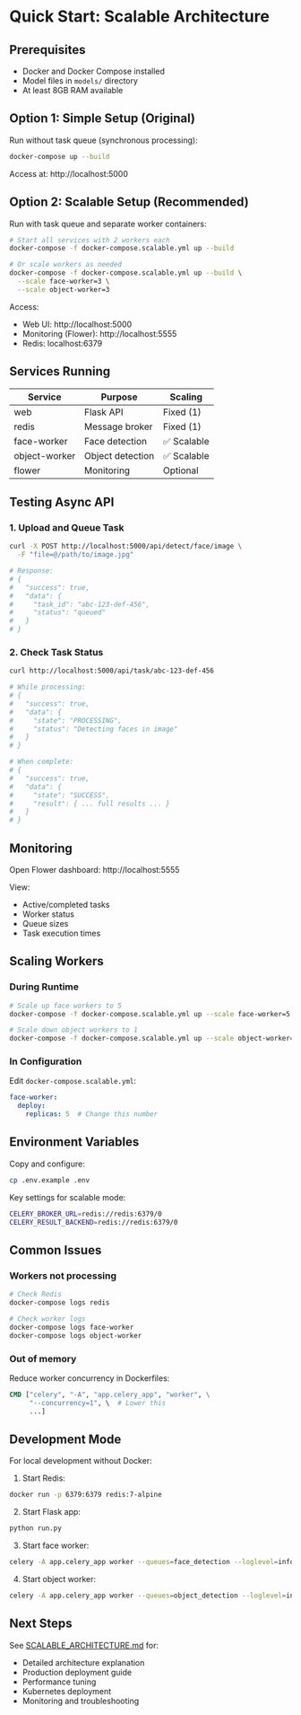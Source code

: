 # Quick Start: Scalable Architecture

## Prerequisites
- Docker and Docker Compose installed
- Model files in `models/` directory
- At least 8GB RAM available

## Option 1: Simple Setup (Original)

Run without task queue (synchronous processing):

```bash
docker-compose up --build
```

Access at: http://localhost:5000

## Option 2: Scalable Setup (Recommended)

Run with task queue and separate worker containers:

```bash
# Start all services with 2 workers each
docker-compose -f docker-compose.scalable.yml up --build

# Or scale workers as needed
docker-compose -f docker-compose.scalable.yml up --build \
  --scale face-worker=3 \
  --scale object-worker=3
```

Access:
- Web UI: http://localhost:5000
- Monitoring (Flower): http://localhost:5555
- Redis: localhost:6379

## Services Running

| Service | Purpose | Scaling |
|---------|---------|---------|
| web | Flask API | Fixed (1) |
| redis | Message broker | Fixed (1) |
| face-worker | Face detection | ✅ Scalable |
| object-worker | Object detection | ✅ Scalable |
| flower | Monitoring | Optional |

## Testing Async API

### 1. Upload and Queue Task
```bash
curl -X POST http://localhost:5000/api/detect/face/image \
  -F "file=@/path/to/image.jpg"

# Response:
# {
#   "success": true,
#   "data": {
#     "task_id": "abc-123-def-456",
#     "status": "queued"
#   }
# }
```

### 2. Check Task Status
```bash
curl http://localhost:5000/api/task/abc-123-def-456

# While processing:
# {
#   "success": true,
#   "data": {
#     "state": "PROCESSING",
#     "status": "Detecting faces in image"
#   }
# }

# When complete:
# {
#   "success": true,
#   "data": {
#     "state": "SUCCESS",
#     "result": { ... full results ... }
#   }
# }
```

## Monitoring

Open Flower dashboard: http://localhost:5555

View:
- Active/completed tasks
- Worker status
- Queue sizes
- Task execution times

## Scaling Workers

### During Runtime
```bash
# Scale up face workers to 5
docker-compose -f docker-compose.scalable.yml up --scale face-worker=5 -d

# Scale down object workers to 1
docker-compose -f docker-compose.scalable.yml up --scale object-worker=1 -d
```

### In Configuration
Edit `docker-compose.scalable.yml`:
```yaml
face-worker:
  deploy:
    replicas: 5  # Change this number
```

## Environment Variables

Copy and configure:
```bash
cp .env.example .env
```

Key settings for scalable mode:
```bash
CELERY_BROKER_URL=redis://redis:6379/0
CELERY_RESULT_BACKEND=redis://redis:6379/0
```

## Common Issues

### Workers not processing
```bash
# Check Redis
docker-compose logs redis

# Check worker logs
docker-compose logs face-worker
docker-compose logs object-worker
```

### Out of memory
Reduce worker concurrency in Dockerfiles:
```dockerfile
CMD ["celery", "-A", "app.celery_app", "worker", \
     "--concurrency=1", \  # Lower this
     ...]
```

## Development Mode

For local development without Docker:

1. Start Redis:
```bash
docker run -p 6379:6379 redis:7-alpine
```

2. Start Flask app:
```bash
python run.py
```

3. Start face worker:
```bash
celery -A app.celery_app worker --queues=face_detection --loglevel=info
```

4. Start object worker:
```bash
celery -A app.celery_app worker --queues=object_detection --loglevel=info
```

## Next Steps

See [SCALABLE_ARCHITECTURE.md](SCALABLE_ARCHITECTURE.md) for:
- Detailed architecture explanation
- Production deployment guide
- Performance tuning
- Kubernetes deployment
- Monitoring and troubleshooting
